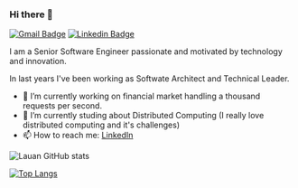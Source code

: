 ### Hi there 👋

[![Gmail Badge](https://img.shields.io/badge/-Gmail-c14438?style=flat-square&logo=Gmail&logoColor=white&link=mailto:flaubert165@gmail.com)](mailto:flaubert165@gmail.com)
[![Linkedin Badge](https://img.shields.io/badge/-LinkedIn-blue?style=flat-square&logo=Linkedin&logoColor=white&link=https://www.linkedin.com/in/ifsantana/)](https://www.linkedin.com/in/ifsantana/)

I am a Senior Software Engineer passionate and motivated by technology and innovation. 

In last years I've been working as Softwate Architect and Technical Leader.

- 🔭 I’m currently working on financial market handling a thousand requests per second.
- 🌱 I’m currently studing about Distributed Computing (I really love distributed computing and it's challenges)
- 📫 How to reach me: [LinkedIn](https://www.linkedin.com/in/ifsantana/)


![Lauan GitHub stats](https://github-readme-stats.vercel.app/api?username=flaubert165&count_private=true&show_icons=true&theme=tokyonight)

[![Top Langs](https://github-readme-stats.vercel.app/api/top-langs/?username=flaubert165&count_private=true&layout=compact&theme=tokyonight&hide=javascript,c,c%2B%2B,objective-c,typescript,makefile,css,html,batchfile,shell,livescript,python,smalltalk,powershell)](https://github.com/flaubert165)


<!--
**flaubert165/flaubert165** is a ✨ _special_ ✨ repository because its `README.md` (this file) appears on your GitHub profile.

Here are some ideas to get you started:

- 
...
- 👯 I’m looking to collaborate on ...
- 🤔 I’m looking for help with ...
- 💬 Ask me about ...
-
- 😄 Pronouns: ...
- ⚡ Fun fact: ... 
-->
